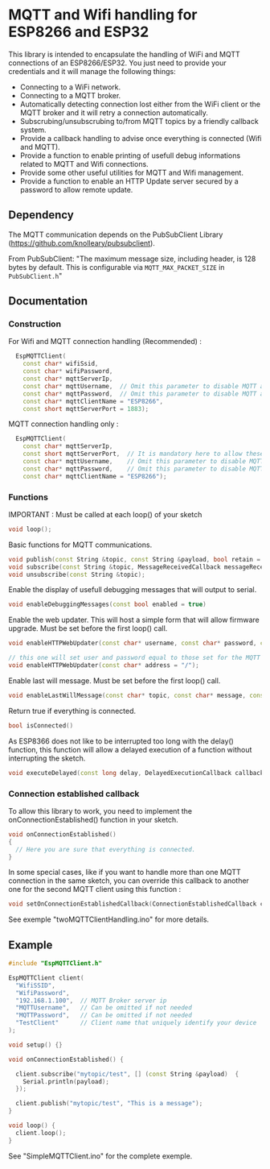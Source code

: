 # MQTT and Wifi handling for ESP8266 and ESP32

This library is intended to encapsulate the handling of WiFi and MQTT connections of an ESP8266/ESP32.
You just need to provide your credentials and it will manage the following things: 
- Connecting to a WiFi network.
- Connecting to a MQTT broker.
- Automatically detecting connection lost either from the WiFi client or the MQTT broker and it will retry a connection automatically.
- Subscrubing/unsubscrubing to/from MQTT topics by a friendly callback system.
- Provide a callback handling to advise once everything is connected (Wifi and MQTT).
- Provide a function to enable printing of usefull debug informations related to MQTT and Wifi connections.
- Provide some other useful utilities for MQTT and Wifi management.
- Provide a function to enable an HTTP Update server secured by a password to allow remote update.

## Dependency

The MQTT communication depends on the PubSubClient Library (https://github.com/knolleary/pubsubclient).

From PubSubClient:
"The maximum message size, including header, is 128 bytes by default. This is configurable via `MQTT_MAX_PACKET_SIZE` in `PubSubClient.h`"

## Documentation

### Construction

For Wifi and MQTT connection handling (Recommended) :
```c++
  EspMQTTClient(
    const char* wifiSsid,
    const char* wifiPassword,
    const char* mqttServerIp,
    const char* mqttUsername,  // Omit this parameter to disable MQTT authentification
    const char* mqttPassword,  // Omit this parameter to disable MQTT authentification
    const char* mqttClientName = "ESP8266",
    const short mqttServerPort = 1883);
```

MQTT connection handling only :
```c++
  EspMQTTClient(
    const char* mqttServerIp,
    const short mqttServerPort,  // It is mandatory here to allow these constructors to be distinct from thoses with the Wifi handling parameters
    const char* mqttUsername,    // Omit this parameter to disable MQTT authentification
    const char* mqttPassword,    // Omit this parameter to disable MQTT authentification
    const char* mqttClientName = "ESP8266");
```

### Functions

IMPORTANT : Must be called at each loop() of your sketch
```c++
void loop();
```

Basic functions for MQTT communications.
```c++
void publish(const String &topic, const String &payload, bool retain = false);
void subscribe(const String &topic, MessageReceivedCallback messageReceivedCallback);
void unsubscribe(const String &topic);
```

Enable the display of usefull debugging messages that will output to serial.
```c++
void enableDebuggingMessages(const bool enabled = true)
```

Enable the web updater. This will host a simple form that will allow firmware upgrade. Must be set before the first loop() call.
```c++
void enableHTTPWebUpdater(const char* username, const char* password, const char* address = "/");

// this one will set user and password equal to those set for the MQTT connection.
void enableHTTPWebUpdater(const char* address = "/");
```

Enable last will message. Must be set before the first loop() call.
```c++
void enableLastWillMessage(const char* topic, const char* message, const bool retain = false);
```

Return true if everything is connected.
```c++
bool isConnected() 
```

As ESP8366 does not like to be interrupted too long with the delay() function, this function will allow a delayed execution of a function without interrupting the sketch.
```c++
void executeDelayed(const long delay, DelayedExecutionCallback callback);
```

### Connection established callback

To allow this library to work, you need to implement the onConnectionEstablished() function in your sketch.

```c++
void onConnectionEstablished()
{
  // Here you are sure that everything is connected.
}
```

In some special cases, like if you want to handle more than one MQTT connection in the same sketch, you can override this callback to another one for the second MQTT client using this function : 
```c++
void setOnConnectionEstablishedCallback(ConnectionEstablishedCallback callback);
```
See exemple "twoMQTTClientHandling.ino" for more details.

## Example

```c++
#include "EspMQTTClient.h"

EspMQTTClient client(
  "WifiSSID",
  "WifiPassword",
  "192.168.1.100",  // MQTT Broker server ip
  "MQTTUsername",   // Can be omitted if not needed
  "MQTTPassword",   // Can be omitted if not needed
  "TestClient"      // Client name that uniquely identify your device
);

void setup() {}

void onConnectionEstablished() {

  client.subscribe("mytopic/test", [] (const String &payload)  {
    Serial.println(payload);
  });

  client.publish("mytopic/test", "This is a message");
}

void loop() {
  client.loop();
}
```

See "SimpleMQTTClient.ino" for the complete exemple.
